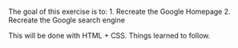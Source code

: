 The goal of this exercise is to: 
    1. Recreate the Google Homepage
    2. Recreate the Google search engine 

This will be done with HTML + CSS. Things learned to follow. 